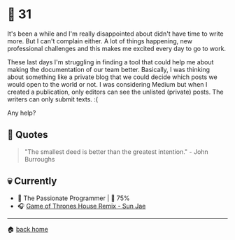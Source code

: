 # :pushpin: 31

It's been a while and I'm really disappointed about didn't have time to write more. But I can't complain either. A lot of things happening, new professional challenges and this makes me excited every day to go to work.

These last days I'm struggling in finding a tool that could help me about making the documentation of our team better. Basically, I was thinking about something like a private blog that we could decide which posts we would open to the world or not. I was considering Medium but when I created a publication, only editors can see the unlisted (private) posts. The writers can only submit texts. :(

Any help?

## :speech_balloon: Quotes

> "The smallest deed is better than the greatest intention." - John Burroughs
 
## :skull: Currently

* :book: The Passionate Programmer | :running: 75%
* :headphones: [Game of Thrones House Remix - Sun Jae](https://open.spotify.com/track/2oNAelaIRpYAqw7FLGE4jM?si=TkWdZd_aTc-tgIG1lsvCtw)

---

:house: [back home](../../../..#home)
